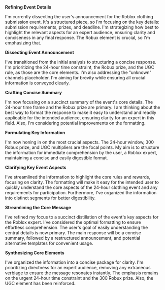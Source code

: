 **Refining Event Details**

I'm currently dissecting the user's announcement for the Roblox clothing submission event. It's a structured piece, so I'm focusing on the key details: submission requirements, prizes, and deadline. I'm strategizing how best to highlight the relevant aspects for an expert audience, ensuring clarity and conciseness in any final response. The Robux element is crucial, so I'm emphasizing that.


**Dissecting Event Announcement**

I've transitioned from the initial analysis to structuring a concise response. I'm prioritizing the 24-hour time constraint, the Robux prize, and the UGC rule, as those are the core elements. I'm also addressing the "unknown" channels placeholder. I'm aiming for brevity while ensuring all crucial information is conveyed clearly.


**Crafting Concise Summary**

I'm now focusing on a succinct summary of the event's core details. The 24-hour time frame and the Robux prize are primary.  I am thinking about the best way to format the response to make it easy to understand and readily applicable for the intended audience, ensuring clarity for an expert in this field. Also, I'm considering potential improvements on the formatting.


**Formulating Key Information**

I'm now honing in on the most crucial aspects. The 24-hour window, 300 Robux prize, and UGC multipliers are the focal points. My aim is to structure the information for immediate comprehension by the user, a Roblox expert, maintaining a concise and easily digestible format.


**Clarifying Key Event Aspects**

I've streamlined the information to highlight the core rules and rewards, focusing on clarity. The formatting will make it easy for the intended user to quickly understand the core aspects of the 24-hour clothing event and any requirements for participation. Furthermore, I've organized the information into distinct segments for better digestibility.


**Streamlining the Core Message**

I've refined my focus to a succinct distillation of the event's key aspects for the Roblox expert. I've considered the optimal formatting to ensure effortless comprehension. The user's goal of easily understanding the central details is now primary. The main response will be a concise summary, followed by a restructured announcement, and potential alternative templates for convenient usage.


**Synthesizing Core Elements**

I've organized the information into a concise package for clarity. I'm prioritizing directness for an expert audience, removing any extraneous verbiage to ensure the message resonates instantly. The emphasis remains on the urgent 24-hour time constraint and the 300 Robux prize. Also, the UGC element has been reinforced.


